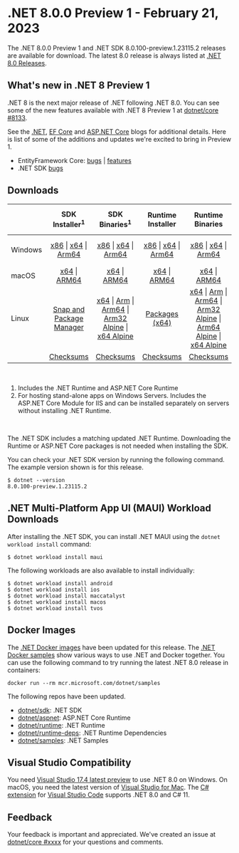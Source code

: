 # .NET 8.0.0 Preview 1 - February 21, 2023

The .NET 8.0.0 Preview 1 and .NET SDK 8.0.100-preview.1.23115.2 releases are available for download. The latest 8.0 release is always listed at [.NET 8.0 Releases](../README.md).

## What's new in .NET 8 Preview 1

.NET 8 is the next major release of .NET following .NET 8.0. You can see some of the new features available with .NET 8 Preview 1 at [dotnet/core #8133](https://github.com/dotnet/core/issues/8133).

See the [.NET][dotnet-blog], [EF Core][ef-blog] and [ASP.NET Core][aspnet-blog] blogs for additional details.
Here is list of some of the additions and updates we're excited to bring in Preview 1.

* EntityFramework Core: [bugs][ef_bugs] | [features][ef_features]
* .NET SDK [bugs][sdk_bugs]

## Downloads

|           | SDK Installer<sup>1</sup>                        | SDK Binaries<sup>1</sup>                 | Runtime Installer                                        | Runtime Binaries                                 | ASP.NET Core Runtime           |Windows Desktop Runtime          |
| --------- | :------------------------------------------:     | :----------------------:                 | :---------------------------:                            | :-------------------------:                      | :-----------------:            | :-----------------:            |
| Windows   | [x86][dotnet-sdk-win-x86.exe] \| [x64][dotnet-sdk-win-x64.exe] \| [Arm64][dotnet-sdk-win-arm64.exe] | [x86][dotnet-sdk-win-x86.zip] \| [x64][dotnet-sdk-win-x64.zip] \|  [Arm64][dotnet-sdk-win-arm64.zip] | [x86][dotnet-runtime-win-x86.exe] \| [x64][dotnet-runtime-win-x64.exe] \| [Arm64][dotnet-runtime-win-arm64.exe] | [x86][dotnet-runtime-win-x86.zip] \| [x64][dotnet-runtime-win-x64.zip] \| [Arm64][dotnet-runtime-win-arm64.zip] | [x86][aspnetcore-runtime-win-x86.exe] \| [x64][aspnetcore-runtime-win-x64.exe] \|<br> [Hosting Bundle][dotnet-hosting-win.exe]<sup>2</sup> | [x86][windowsdesktop-runtime-win-x86.exe] \| [x64][windowsdesktop-runtime-win-x64.exe] \| [Arm64][windowsdesktop-runtime-win-arm64.exe] |
| macOS     | [x64][dotnet-sdk-osx-x64.pkg] \| [ARM64][dotnet-sdk-osx-arm64.pkg] | [x64][dotnet-sdk-osx-x64.tar.gz] \| [ARM64][dotnet-sdk-osx-arm64.tar.gz]  | [x64][dotnet-runtime-osx-x64.pkg] \| [ARM64][dotnet-runtime-osx-arm64.pkg] | [x64][dotnet-runtime-osx-x64.tar.gz] \| [ARM64][dotnet-runtime-osx-arm64.tar.gz]| [x64][aspnetcore-runtime-osx-x64.tar.gz] \| [ARM64][aspnetcore-runtime-osx-arm64.tar.gz] | - |<sup>1</sup>
| Linux     |  [Snap and Package Manager](../install-linux.md)  | [x64][dotnet-sdk-linux-x64.tar.gz] \| [Arm][dotnet-sdk-linux-arm.tar.gz]  \| [Arm64][dotnet-sdk-linux-arm64.tar.gz] \| [Arm32 Alpine][dotnet-sdk-linux-musl-arm.tar.gz]  \| [x64 Alpine][dotnet-sdk-linux-musl-x64.tar.gz] | [Packages (x64)][linux-packages] | [x64][dotnet-runtime-linux-x64.tar.gz] \| [Arm][dotnet-runtime-linux-arm.tar.gz] \| [Arm64][dotnet-runtime-linux-arm64.tar.gz] \| [Arm32 Alpine][dotnet-runtime-linux-musl-arm.tar.gz] \| [Arm64 Alpine][dotnet-runtime-linux-musl-arm64.tar.gz] \| [x64 Alpine][dotnet-runtime-linux-musl-x64.tar.gz]  | [x64][aspnetcore-runtime-linux-x64.tar.gz]<sup>1</sup>  \| [Arm][aspnetcore-runtime-linux-arm.tar.gz]<sup>1</sup> \| [Arm64][aspnetcore-runtime-linux-arm64.tar.gz]<sup>1</sup> \| [x64 Alpine][aspnetcore-runtime-linux-musl-x64.tar.gz] | - | <sup>1</sup> |
|  | [Checksums][checksums-sdk]                             | [Checksums][checksums-sdk]                                      | [Checksums][checksums-runtime]                             | [Checksums][checksums-runtime]  | [Checksums][checksums-runtime]  | [Checksums][checksums-runtime]

</br>

1. Includes the .NET Runtime and ASP.NET Core Runtime
2. For hosting stand-alone apps on Windows Servers. Includes the ASP.NET Core Module for IIS and can be installed separately on servers without installing .NET Runtime.

</br>

The .NET SDK includes a matching updated .NET Runtime. Downloading the Runtime or ASP.NET Core packages is not needed when installing the SDK.

You can check your .NET SDK version by running the following command. The example version shown is for this release.

```console
$ dotnet --version
8.0.100-preview.1.23115.2
```

## .NET Multi-Platform App UI (MAUI) Workload Downloads

 After installing the .NET SDK, you can install .NET MAUI using the `dotnet workload install` command:

 ```console
 $ dotnet workload install maui
 ```

 The following workloads are also available to install individually:

 ```console
 $ dotnet workload install android
 $ dotnet workload install ios
 $ dotnet workload install maccatalyst
 $ dotnet workload install macos
 $ dotnet workload install tvos
 ```

## Docker Images

The [.NET Docker images](https://hub.docker.com/_/microsoft-dotnet) have been updated for this release. The [.NET Docker samples](https://github.com/dotnet/dotnet-docker/blob/main/samples/README.md) show various ways to use .NET and Docker together. You can use the following command to try running the latest .NET 8.0 release in containers:

```console
docker run --rm mcr.microsoft.com/dotnet/samples
```

The following repos have been updated.

* [dotnet/sdk](https://hub.docker.com/_/microsoft-dotnet-sdk/): .NET SDK
* [dotnet/aspnet](https://hub.docker.com/_/microsoft-dotnet-aspnet/): ASP.NET Core Runtime
* [dotnet/runtime](https://hub.docker.com/_/microsoft-dotnet-runtime/): .NET Runtime
* [dotnet/runtime-deps](https://hub.docker.com/_/microsoft-dotnet-runtime-deps/): .NET Runtime Dependencies
* [dotnet/samples](https://hub.docker.com/_/microsoft-dotnet-samples/): .NET Samples

## Visual Studio Compatibility

You need [Visual Studio 17.4 latest preview](https://visualstudio.microsoft.com) to use .NET 8.0 on Windows. On macOS, you need the latest version of [Visual Studio for Mac](https://visualstudio.microsoft.com/vs/mac/). The [C# extension](https://code.visualstudio.com/docs/languages/dotnet) for [Visual Studio Code](https://code.visualstudio.com/) supports .NET 8.0 and C# 11.


## Feedback

Your feedback is important and appreciated. We've created an issue at [dotnet/core #xxxx](https://github.com/dotnet/core/issues/xxxx) for your questions and comments.

[blob-runtime]: https://dotnetcli.blob.core.windows.net/dotnet/Runtime/
[blob-sdk]: https://dotnetcli.blob.core.windows.net/dotnet/Sdk/
[release-notes]: https://github.com/dotnet/core/blob/main/release-notes/8.0/preview/8.0.0-preview.1.md

[checksums-runtime]: https://dotnetcli.blob.core.windows.net/dotnet/checksums/8.0.0-preview.1-sha.txt
[checksums-sdk]: https://dotnetcli.blob.core.windows.net/dotnet/checksums/8.0.0-preview.1-sha.txt

[linux-install]: https://learn.microsoft.com/dotnet/core/install/linux
[linux-setup]: https://github.com/dotnet/core/blob/main/Documentation/linux-setup.md

[dotnet-blog]:  https://devblogs.microsoft.com/dotnet/announcing-dotnet-8-preview-1
[aspnet-blog]: https://devblogs.microsoft.com/dotnet/asp-net-core-updates-in-dotnet-8-preview-1/
[ef-blog]: https://devblogs.microsoft.com/dotnet/announcing-ef8-preview-1/
[ef_bugs]: https://github.com/dotnet/efcore/issues?q=is%3Aissue+milestone%3A8.0.0-preview1+is%3Aclosed+label%3Atype-bug
[ef_features]: https://github.com/dotnet/efcore/issues?q=is%3Aissue+milestone%3A8.0.0-preview1+is%3Aclosed+label%3Atype-enhancement

[aspnet_bugs]: https://github.com/aspnet/AspNetCore/issues?q=is%3Aissue+milestone%3A8.0.0-preview1+label%3ADone+label%3Abug
[aspnet_features]: https://github.com/aspnet/AspNetCore/issues?q=is%3Aissue+milestone%3A8.0.0-preview1+label%3ADone+label%3Aenhancement
[runtime_bugs]: https://github.com/dotnet/runtime/issues?utf8=%E2%9C%93&q=is%3Aissue+milestone%3A8.0+label%3Abug+
[runtime_features]: https://github.com/dotnet/runtime/issues?q=is%3Aissue+milestone%3A8.0+label%3Aenhancement

[sdk_bugs]: https://github.com/dotnet/sdk/issues?q=is%3Aissue+is%3Aclosed+milestone%3A8.0.1xx
[linux-packages]: 8.0.0-preview.1-install-instructions.md



[//]: # ( Runtime 8.0.0-preview.1.23110.8)
[dotnet-runtime-linux-arm.tar.gz]: https://download.visualstudio.microsoft.com/download/pr/3b7465f1-467e-405b-bb4d-546e3f9026d1/818a6a302e7bde633ee0cc62b609aeab/dotnet-runtime-8.0.0-preview.1.23110.8-linux-arm.tar.gz
[dotnet-runtime-linux-arm64.tar.gz]: https://download.visualstudio.microsoft.com/download/pr/29109381-5068-4e80-a3f8-d0c825202bbc/b4205a8a483c639c0cfdf54bb1fb5ec6/dotnet-runtime-8.0.0-preview.1.23110.8-linux-arm64.tar.gz
[dotnet-runtime-linux-musl-arm.tar.gz]: https://download.visualstudio.microsoft.com/download/pr/4b5ac13b-eb03-468f-b47b-0c0b0a229c34/2b475a0d3fbff23b500230354db0ef87/dotnet-runtime-8.0.0-preview.1.23110.8-linux-musl-arm.tar.gz
[dotnet-runtime-linux-musl-arm64.tar.gz]: https://download.visualstudio.microsoft.com/download/pr/2f8d9b41-337e-4b53-9c1b-a892dc6a8042/ee14d933741ebebc044f7a727d731fc9/dotnet-runtime-8.0.0-preview.1.23110.8-linux-musl-arm64.tar.gz
[dotnet-runtime-linux-musl-x64.tar.gz]: https://download.visualstudio.microsoft.com/download/pr/6c34a04d-9e4c-4644-ae8e-99e02c56bc47/dc4de18e698a932b91834495b9cae624/dotnet-runtime-8.0.0-preview.1.23110.8-linux-musl-x64.tar.gz
[dotnet-runtime-linux-x64.tar.gz]: https://download.visualstudio.microsoft.com/download/pr/6c535b62-2132-4f07-90d0-2b172d18e436/b4b8aa2b558e1472c650a40707f25241/dotnet-runtime-8.0.0-preview.1.23110.8-linux-x64.tar.gz
[dotnet-runtime-osx-arm64.pkg]: https://download.visualstudio.microsoft.com/download/pr/da75b8f3-eaa6-4e81-89ea-5b1c357e1c14/1abeb68098e58c7c3a290e4d67920cf5/dotnet-runtime-8.0.0-preview.1.23110.8-osx-arm64.pkg
[dotnet-runtime-osx-arm64.tar.gz]: https://download.visualstudio.microsoft.com/download/pr/13005a07-288f-4c55-b874-71a336d4c687/ba476df7f39fd64214b1911ac4791c97/dotnet-runtime-8.0.0-preview.1.23110.8-osx-arm64.tar.gz
[dotnet-runtime-osx-x64.pkg]: https://download.visualstudio.microsoft.com/download/pr/b2dfdd00-3ec3-4834-8790-daf3729388b7/fbcd513ad80edeed216a573706b31682/dotnet-runtime-8.0.0-preview.1.23110.8-osx-x64.pkg
[dotnet-runtime-osx-x64.tar.gz]: https://download.visualstudio.microsoft.com/download/pr/02916946-04e0-45d1-b36d-07ebc9bab6c2/c160d7f42df423bd40d7251ee015b440/dotnet-runtime-8.0.0-preview.1.23110.8-osx-x64.tar.gz
[dotnet-runtime-win-arm64.exe]: https://download.visualstudio.microsoft.com/download/pr/f3aad036-4c65-4e2d-95b2-a7a3999f93de/c79f2f807a76114ba22270f29d88bff6/dotnet-runtime-8.0.0-preview.1.23110.8-win-arm64.exe
[dotnet-runtime-win-arm64.zip]: https://download.visualstudio.microsoft.com/download/pr/735b4b58-1993-4c90-af52-c18adcd78d27/2e24da183158102b29efac13d96c1078/dotnet-runtime-8.0.0-preview.1.23110.8-win-arm64.zip
[dotnet-runtime-win-x64.exe]: https://download.visualstudio.microsoft.com/download/pr/0a3c32e2-f2fb-494e-b70f-690bcbb6943b/346acb237c1b630c21c112ec0163f3e6/dotnet-runtime-8.0.0-preview.1.23110.8-win-x64.exe
[dotnet-runtime-win-x64.zip]: https://download.visualstudio.microsoft.com/download/pr/7518ee75-65fc-4f81-8b2c-cef15d4e9b09/fd3003f3de906ba1bf224d8396054def/dotnet-runtime-8.0.0-preview.1.23110.8-win-x64.zip
[dotnet-runtime-win-x86.exe]: https://download.visualstudio.microsoft.com/download/pr/65710155-7232-446e-aece-8861bfe97624/28ceecaaef6fb9cbc531119d7973ff9e/dotnet-runtime-8.0.0-preview.1.23110.8-win-x86.exe
[dotnet-runtime-win-x86.zip]: https://download.visualstudio.microsoft.com/download/pr/02a80df4-e93e-457b-ac26-638572a18fbb/8051f5da52a0c2fa91fb0d22e595ecdc/dotnet-runtime-8.0.0-preview.1.23110.8-win-x86.zip

[//]: # ( WindowsDesktop 8.0.0-preview.1.23112.2)
[windowsdesktop-runtime-win-arm64.exe]: https://download.visualstudio.microsoft.com/download/pr/19536364-47ac-4668-93b4-7ac161113e97/b76d7bcc975d642ca2f2c6a9849868a6/windowsdesktop-runtime-8.0.0-preview.1.23112.2-win-arm64.exe
[windowsdesktop-runtime-win-arm64.zip]: https://download.visualstudio.microsoft.com/download/pr/62660c8f-16f1-4e3e-a08d-9ff07d982841/3a269998e9add66853b52ca3320a5ca3/windowsdesktop-runtime-8.0.0-preview.1.23112.2-win-arm64.zip
[windowsdesktop-runtime-win-x64.exe]: https://download.visualstudio.microsoft.com/download/pr/16b93712-2a98-4e2e-ab28-8d195695163f/74e0b6eba4df1398c6eb5779bbb6ef32/windowsdesktop-runtime-8.0.0-preview.1.23112.2-win-x64.exe
[windowsdesktop-runtime-win-x64.zip]: https://download.visualstudio.microsoft.com/download/pr/b4654cad-81ab-4b77-9e53-3d97c054367a/cd5145a9c61682028bca684b3b7d096b/windowsdesktop-runtime-8.0.0-preview.1.23112.2-win-x64.zip
[windowsdesktop-runtime-win-x86.exe]: https://download.visualstudio.microsoft.com/download/pr/7568cf55-1140-4afd-bfc0-2af10198215b/d3323aac0a304959c625315bc618433e/windowsdesktop-runtime-8.0.0-preview.1.23112.2-win-x86.exe
[windowsdesktop-runtime-win-x86.zip]: https://download.visualstudio.microsoft.com/download/pr/ae636827-07f0-49c7-9be7-45df8f4c9b3a/ec22c4e75a6800dcf7941547ba6409ee/windowsdesktop-runtime-8.0.0-preview.1.23112.2-win-x86.zip

[//]: # ( ASP 8.0.0-preview.1.23112.2)
[aspnetcore-runtime-linux-arm.tar.gz]: https://download.visualstudio.microsoft.com/download/pr/c1d2c535-8832-48c2-87bb-d033fc2c6f8b/80291a7b9988aca397cbe5ac8821d6cc/aspnetcore-runtime-8.0.0-preview.1.23112.2-linux-arm.tar.gz
[aspnetcore-runtime-linux-arm64.tar.gz]: https://download.visualstudio.microsoft.com/download/pr/63cbd12f-0328-4828-878c-4970ebe2561d/3b0e89d0e68beb6d09ad2323d64d039c/aspnetcore-runtime-8.0.0-preview.1.23112.2-linux-arm64.tar.gz
[aspnetcore-runtime-linux-musl-arm.tar.gz]: https://download.visualstudio.microsoft.com/download/pr/49f41a35-b175-4699-a6ab-aa6dffc806ee/3247951bf1976a38abe0e0c9d641802a/aspnetcore-runtime-8.0.0-preview.1.23112.2-linux-musl-arm.tar.gz
[aspnetcore-runtime-linux-musl-arm64.tar.gz]: https://download.visualstudio.microsoft.com/download/pr/19630d64-685e-4882-a7e8-a70077642cec/0a7680100590d0d4bef2a6ee9004ab4e/aspnetcore-runtime-8.0.0-preview.1.23112.2-linux-musl-arm64.tar.gz
[aspnetcore-runtime-linux-musl-x64.tar.gz]: https://download.visualstudio.microsoft.com/download/pr/f7a955d6-27fd-4a8f-8c1d-ccafe789c723/c01fcac1c82a6e52bd007a5f83d6251c/aspnetcore-runtime-8.0.0-preview.1.23112.2-linux-musl-x64.tar.gz
[aspnetcore-runtime-linux-x64.tar.gz]: https://download.visualstudio.microsoft.com/download/pr/bcd36740-4478-4104-aad3-97de2eda3c63/4278c479d008a08a82e6ed799ea4cab6/aspnetcore-runtime-8.0.0-preview.1.23112.2-linux-x64.tar.gz
[aspnetcore-runtime-osx-arm64.tar.gz]: https://download.visualstudio.microsoft.com/download/pr/00e1ec5d-62c0-4084-bf5d-f5667a77afe5/f4d1ceeb2d51a60323084ef43317b1f2/aspnetcore-runtime-8.0.0-preview.1.23112.2-osx-arm64.tar.gz
[aspnetcore-runtime-osx-x64.tar.gz]: https://download.visualstudio.microsoft.com/download/pr/60354a8c-773b-4999-af88-f6232bf5b644/19f1f472670e5625ee6a75d09b95653b/aspnetcore-runtime-8.0.0-preview.1.23112.2-osx-x64.tar.gz
[aspnetcore-runtime-win-arm64.zip]: https://download.visualstudio.microsoft.com/download/pr/a078e06e-3942-4fca-99ee-29e1aa50b07b/af7d350201b779ee06365f19f0e487e6/aspnetcore-runtime-8.0.0-preview.1.23112.2-win-arm64.zip
[aspnetcore-runtime-win-x64.exe]: https://download.visualstudio.microsoft.com/download/pr/12ddd219-183e-4c8f-9079-ed04118328ad/6a51b50f0469e83ab21656e89079ee4d/aspnetcore-runtime-8.0.0-preview.1.23112.2-win-x64.exe
[aspnetcore-runtime-win-x64.zip]: https://download.visualstudio.microsoft.com/download/pr/7a8d9400-6123-4da2-9425-2206666af7b7/234ab5bcdcc243f9a096deb6e5005629/aspnetcore-runtime-8.0.0-preview.1.23112.2-win-x64.zip
[aspnetcore-runtime-win-x86.exe]: https://download.visualstudio.microsoft.com/download/pr/d922e621-f8ad-49ae-b68f-468884902a4b/195ddbf5b9091f70eb86fe268c099e01/aspnetcore-runtime-8.0.0-preview.1.23112.2-win-x86.exe
[aspnetcore-runtime-win-x86.zip]: https://download.visualstudio.microsoft.com/download/pr/c4d490ef-b84c-4d72-917e-ca888708897b/890bb35f7eb345a41d417f6f3fb27a50/aspnetcore-runtime-8.0.0-preview.1.23112.2-win-x86.zip
[dotnet-hosting-win.exe]: https://download.visualstudio.microsoft.com/download/pr/b671a565-b18e-4c5d-84f3-1dba30b2d5ec/ea9dae82779be5c3456f94b60d74b418/dotnet-hosting-8.0.0-preview.1.23112.2-win.exe

[//]: # ( SDK 8.0.100-preview.1.23115.2)
[dotnet-sdk-linux-arm.tar.gz]: https://download.visualstudio.microsoft.com/download/pr/1fb6d1b1-e976-4e94-9009-229ee313dfa5/5476a83dcda6d51617598cff9db793bd/dotnet-sdk-8.0.100-preview.1.23115.2-linux-arm.tar.gz
[dotnet-sdk-linux-arm64.tar.gz]: https://download.visualstudio.microsoft.com/download/pr/57c316ef-4b1d-4b1e-b180-f38302132d3d/b938e1b373897fadfb25ff4b55ca32e6/dotnet-sdk-8.0.100-preview.1.23115.2-linux-arm64.tar.gz
[dotnet-sdk-linux-musl-arm.tar.gz]: https://download.visualstudio.microsoft.com/download/pr/23b0480f-384f-4ba8-b047-140ff0d67806/a1a01f23f1a7fc8d996a1e2d99560273/dotnet-sdk-8.0.100-preview.1.23115.2-linux-musl-arm.tar.gz
[dotnet-sdk-linux-musl-arm64.tar.gz]: https://download.visualstudio.microsoft.com/download/pr/b4fde77f-5016-40ef-be38-ecea34fe73b3/6f2f78d153c102f592aecbf364befba6/dotnet-sdk-8.0.100-preview.1.23115.2-linux-musl-arm64.tar.gz
[dotnet-sdk-linux-musl-x64.tar.gz]: https://download.visualstudio.microsoft.com/download/pr/60cae83e-cc73-4ce4-9d94-c828fad4d9e0/4add3672b15f491291764c6530eb1bb5/dotnet-sdk-8.0.100-preview.1.23115.2-linux-musl-x64.tar.gz
[dotnet-sdk-linux-x64.tar.gz]: https://download.visualstudio.microsoft.com/download/pr/e2578737-231b-493c-a6ee-f181496fe679/18038808d2621094ebe172ca011a7c22/dotnet-sdk-8.0.100-preview.1.23115.2-linux-x64.tar.gz
[dotnet-sdk-osx-arm64.pkg]: https://download.visualstudio.microsoft.com/download/pr/b54698c3-d371-492f-b9f1-998a60136156/3ff37050db93fd5fd5ab86befe42bb08/dotnet-sdk-8.0.100-preview.1.23115.2-osx-arm64.pkg
[dotnet-sdk-osx-arm64.tar.gz]: https://download.visualstudio.microsoft.com/download/pr/00476255-fac3-4e26-98a4-c487aa89945c/76550e8fb59f35fcb6b789d570b9ace5/dotnet-sdk-8.0.100-preview.1.23115.2-osx-arm64.tar.gz
[dotnet-sdk-osx-x64.pkg]: https://download.visualstudio.microsoft.com/download/pr/993e8460-176f-4669-9337-b4725c355146/f903c2ff758fee42121da67772dfd0c5/dotnet-sdk-8.0.100-preview.1.23115.2-osx-x64.pkg
[dotnet-sdk-osx-x64.tar.gz]: https://download.visualstudio.microsoft.com/download/pr/0b01073d-3861-4fe0-abba-41e271c79725/12150bdbeeeb50e157b91f2adab90c80/dotnet-sdk-8.0.100-preview.1.23115.2-osx-x64.tar.gz
[dotnet-sdk-win-arm64.exe]: https://download.visualstudio.microsoft.com/download/pr/4f5a7e91-b186-40da-95a9-c01a8f8cd55f/1189b1bf14136d7075ef6a23c3a5b70d/dotnet-sdk-8.0.100-preview.1.23115.2-win-arm64.exe
[dotnet-sdk-win-arm64.zip]: https://download.visualstudio.microsoft.com/download/pr/86553a5e-ed5f-462b-819a-e850972413d2/41e5581320aac04fb55fa929603f1b2a/dotnet-sdk-8.0.100-preview.1.23115.2-win-arm64.zip
[dotnet-sdk-win-x64.exe]: https://download.visualstudio.microsoft.com/download/pr/9b723333-0fa0-4601-bb83-aa842fda27d7/fd2b0e727ba2442a93a511aaa3817e67/dotnet-sdk-8.0.100-preview.1.23115.2-win-x64.exe
[dotnet-sdk-win-x64.zip]: https://download.visualstudio.microsoft.com/download/pr/a1b7c03d-7c06-4d07-a99d-b7c919fc9b9a/0b57d52282f0e56c8701aaafd31cab90/dotnet-sdk-8.0.100-preview.1.23115.2-win-x64.zip
[dotnet-sdk-win-x86.exe]: https://download.visualstudio.microsoft.com/download/pr/efef3a6c-b2b0-4c2e-82d0-ead02e4d6bb0/a4e88db099d462f65e08823d7c526ed3/dotnet-sdk-8.0.100-preview.1.23115.2-win-x86.exe
[dotnet-sdk-win-x86.zip]: https://download.visualstudio.microsoft.com/download/pr/83c277bd-f1da-404e-8d7b-d3ecaeff3033/bd44769f850d158983a5d9215facc02d/dotnet-sdk-8.0.100-preview.1.23115.2-win-x86.zip
